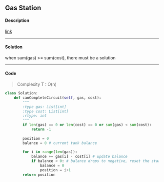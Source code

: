 ## Gas Station

#### Description

[link](https://leetcode.com/problems/gas-station/)

---

#### Solution

when sum(gas) >= sum(cost), there must be a solution

---

#### Code

> Complexity T : O(n)

```python
class Solution:
    def canCompleteCircuit(self, gas, cost):
        """
        :type gas: List[int]
        :type cost: List[int]
        :rtype: int
        """
        if len(gas) == 0 or len(cost) == 0 or sum(gas) < sum(cost):
            return -1
        
        position = 0
        balance = 0 # current tank balance
        
        for i in range(len(gas)):
            balance += gas[i] - cost[i] # update balance
            if balance < 0: # balance drops to negative, reset the start position
                balance = 0
                position = i+1
        return position
```
